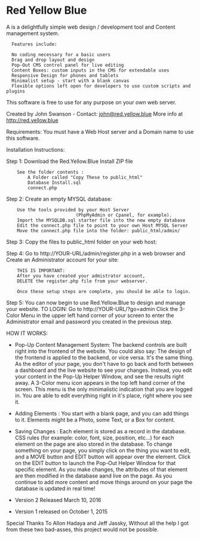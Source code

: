 # Red Yellow Blue

 A is a delightfully simple web design / development tool and Content management system. 


      Features include:
      
      No coding necessary for a basic users
      Drag and drop layout and design 
      Pop-Out CMS control panel for live editing
      Content Boxes: custom inputs in the CMS for extendable uses
      Responsive Design for phones and tablets
      Minimalist setup - start with a blank canvas
      Flexible options left open for developers to use custom scripts and plugins

This software is free to use for any purpose on your own web server. 

Created by John Swanson - Contact: john@red.yellow.blue
More info at http://red.yellow.blue


Requirements:  You must have a Web Host server and a Domain name to use this software. 


Installation Instructions:

Step 1: Download the Red.Yellow.Blue Install ZIP file

        See the folder contents :
            A Folder called "Copy These to public_html" 
            Database Install.sql
            connect.php
        
Step 2: Create an empty MYSQL database: 

        Use the tools provided by your Host Server 
                              (PhpMyAdmin or Cpanel, for example). 
        Import the MYSQLDB.sql starter file into the new empty database
        Edit the connect.php file to point to your own Host MYSQL Server
        Move the connect.php file into the folder: public_html/admin/ 

Step 3: Copy the files to public_html folder on your web host: 


Step 4: Go to http://YOUR-URL/admin/register.php in a web browser and Create an Administrator account for your site:

        THIS IS IMPORTANT: 
        After you have created your admistrator account, 
        DELETE the register.php file from your webserver.
        
        Once these setup steps are complete, you should be able to login. 
        

Step 5: You can now begin to use Red.Yellow.Blue to design and manage your website.
       TO LOGIN: Go to http://YOUR-URL/?go=admin
        Click the 3-Color Menu in the upper left hand corner of your screen to enter the Administrator email and password you created in the previous step. 


HOW IT WORKS:

* Pop-Up Content Management System: The backend controls are built right into the frontend of the website. You could also say: The design of the frontend is applied to the backend, or vice versa. It's the same thing.  As the editor of your page, you don't have to go back and forth between a dashboard and the live website to see your changes. Instead, you edit your content in the Pop-Up Helper Window, and see the results right away. A 3-Color menu icon appears in the top left hand corner of the screen. This menu is the only minimalistic indication that you are logged in. You are able to edit everything right in it's place, right where you see it. 


* Adding Elements : You start with a blank page, and you can add things to it.  Elements might be a Photo, some Text, or a Box for content.  


* Saving Changes : Each element is stored as a record in the database. CSS rules (for example: color, font, size, position, etc...) for each element on the page are also stored in the database. To change something on your page, you simply click on the thing you want to edit, and a MOVE button and  EDIT button will appear over the element. Click on the EDIT button to launch the Pop-Out Helper Window for that specific element. As you make changes, the attributes of that element are then modified in the database aand live on the page. As you continue to add more content and move things around on your page the database is updated in real time! 


* Version 2 Released March 10, 2016
* Version 1 released on October 1, 2015



Special Thanks To 
Allon Hadaya and Jeff Jassky, 
Without all the help I got from these two bad-asses, this project would not be possible. 
